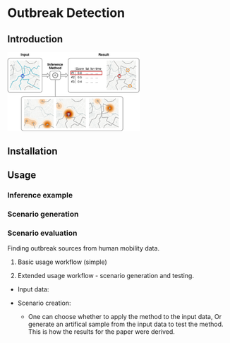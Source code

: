 # Outbreak Detection

## Introduction

<!-- ![Inference Method Illustration](/data/method_illustration.png) -->
<img src="/data/method_illustration.png" width="300">

## Installation

## Usage

### Inference example

### Scenario generation

### Scenario evaluation

Finding outbreak sources from human mobility data.

1. Basic usage workflow (simple)

2. Extended usage workflow - scenario generation and testing.

- Input data:

- Scenario creation:
  - One can choose whether to apply the method to the input data,
    Or generate an artifical sample from the input data to test the method.
    This is how the results for the paper were derived.

